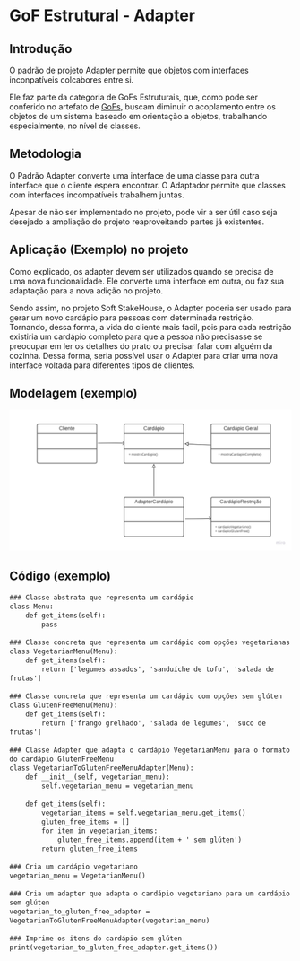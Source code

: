 # GoF Estrutural - Adapter

## Introdução

O padrão de projeto Adapter permite que objetos com interfaces inconpatíveis colcabores entre si.

Ele faz parte da categoria de GoFs Estruturais, que, como pode ser conferido no artefato de [GoFs](https://unbarqdsw2022-2.github.io/2022.2_G5_SoftSteakHouse/#/padroes-projeto/iniciativas_extras/gofs), buscam diminuir o acoplamento entre os objetos de um sistema baseado em orientação a objetos, trabalhando especialmente, no nível de classes.

## Metodologia

O Padrão Adapter converte uma interface de uma classe para outra interface que o cliente espera encontrar. O Adaptador permite que classes com interfaces incompatíveis trabalhem juntas.

Apesar de não ser implementado no projeto, pode vir a ser útil caso seja desejado a ampliação do projeto reaproveitando partes já existentes.


## Aplicação (Exemplo) no projeto

Como explicado, os adapter devem ser utilizados quando se precisa de uma nova funcionalidade. Ele converte uma interface em outra, ou faz sua adaptação para a nova adição no projeto.

Sendo assim, no projeto Soft StakeHouse, o Adapter poderia ser usado para gerar um novo cardápio para pessoas com determinada restrição. Tornando, dessa forma, a vida do cliente mais facil, pois para cada restrição existiria um cardápio completo para que a pessoa não precisasse se preocupar em ler os detalhes do prato ou precisar falar com alguém da cozinha. Dessa forma, seria possível usar o Adapter para criar uma nova interface voltada para diferentes tipos de clientes.

## Modelagem (exemplo)

![Adapter UML](adapterc.png)

## Código (exemplo)
```
### Classe abstrata que representa um cardápio
class Menu:
    def get_items(self):
        pass

### Classe concreta que representa um cardápio com opções vegetarianas
class VegetarianMenu(Menu):
    def get_items(self):
        return ['legumes assados', 'sanduíche de tofu', 'salada de frutas']

### Classe concreta que representa um cardápio com opções sem glúten
class GlutenFreeMenu(Menu):
    def get_items(self):
        return ['frango grelhado', 'salada de legumes', 'suco de frutas']

### Classe Adapter que adapta o cardápio VegetarianMenu para o formato do cardápio GlutenFreeMenu
class VegetarianToGlutenFreeMenuAdapter(Menu):
    def __init__(self, vegetarian_menu):
        self.vegetarian_menu = vegetarian_menu

    def get_items(self):
        vegetarian_items = self.vegetarian_menu.get_items()
        gluten_free_items = []
        for item in vegetarian_items:
            gluten_free_items.append(item + ' sem glúten')
        return gluten_free_items

### Cria um cardápio vegetariano
vegetarian_menu = VegetarianMenu()

### Cria um adapter que adapta o cardápio vegetariano para um cardápio sem glúten
vegetarian_to_gluten_free_adapter = VegetarianToGlutenFreeMenuAdapter(vegetarian_menu)

### Imprime os itens do cardápio sem glúten
print(vegetarian_to_gluten_free_adapter.get_items())
```
